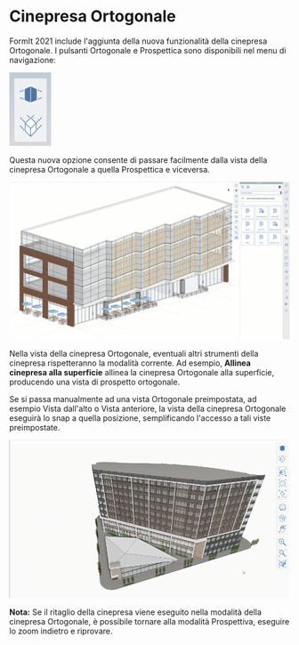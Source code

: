 # Cinepresa Ortogonale

FormIt 2021 include l'aggiunta della nuova funzionalità della cinepresa Ortogonale. I pulsanti Ortogonale e Prospettica sono disponibili nel menu di navigazione:

![Pulsanti della vista della cinepresa Ortogonale \(inferiore\) e Prospettica \(superiore\)](../.gitbook/assets/screen-shot-2020-04-07-at-2.12.52-pm.png)

Questa nuova opzione consente di passare facilmente dalla vista della cinepresa Ortogonale a quella Prospettica e viceversa.

![È possibile passare dalla modalità della cinepresa Prospettica a Ortogonale e viceversa per un modello.](../.gitbook/assets/ortho-camera.gif)

Nella vista della cinepresa Ortogonale, eventuali altri strumenti della cinepresa rispetteranno la modalità corrente. Ad esempio, **Allinea cinepresa alla superficie** allinea la cinepresa Ortogonale alla superficie, producendo una vista di prospetto ortogonale.

Se si passa manualmente ad una vista Ortogonale preimpostata, ad esempio Vista dall'alto o Vista anteriore, la vista della cinepresa Ortogonale eseguirà lo snap a quella posizione, semplificando l'accesso a tali viste preimpostate.

![](../.gitbook/assets/orthoorienttoface.gif)

**Nota:** Se il ritaglio della cinepresa viene eseguito nella modalità della cinepresa Ortogonale, è possibile tornare alla modalità Prospettiva, eseguire lo zoom indietro e riprovare.

